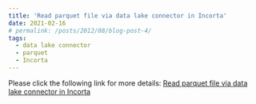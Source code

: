 ```yaml
---
title: 'Read parquet file via data lake connector in Incorta'
date: 2021-02-16
# permalink: /posts/2012/08/blog-post-4/
tags:
  - data lake connector
  - parquet
  - Incorta
---
```


Please click the following link for more details:
[Read parquet file via data lake connector in Incorta](https://suziepyspark.blogspot.com/2021/02/read-parquet-file-via-data-lake.html)